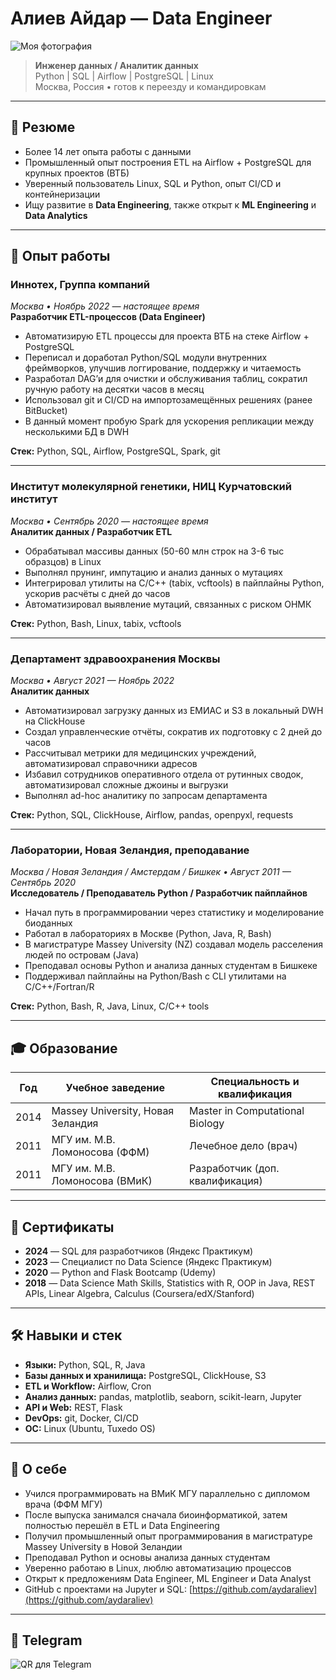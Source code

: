 # Алиев Айдар — Data Engineer

![Моя фотография](./photo.jpg)

> **Инженер данных / Аналитик данных**  
> Python | SQL | Airflow | PostgreSQL | Linux  
> Москва, Россия • готов к переезду и командировкам

---

## 📌 Резюме

- Более 14 лет опыта работы с данными
- Промышленный опыт построения ETL на Airflow + PostgreSQL для крупных проектов (ВТБ)
- Уверенный пользователь Linux, SQL и Python, опыт CI/CD и контейнеризации
- Ищу развитие в **Data Engineering**, также открыт к **ML Engineering** и **Data Analytics**

---

## 🏢 Опыт работы

### Иннотех, Группа компаний
*Москва • Ноябрь 2022 — настоящее время*  
**Разработчик ETL-процессов (Data Engineer)**

- Автоматизирую ETL процессы для проекта ВТБ на стеке Airflow + PostgreSQL
- Переписал и доработал Python/SQL модули внутренних фреймворков, улучшив логгирование, поддержку и читаемость
- Разработал DAG’и для очистки и обслуживания таблиц, сократил ручную работу на десятки часов в месяц
- Использовал git и CI/CD на импортозамещённых решениях (ранее BitBucket)
- В данный момент пробую Spark для ускорения репликации между несколькими БД в DWH

**Стек:** Python, SQL, Airflow, PostgreSQL, Spark, git

---

### Институт молекулярной генетики, НИЦ Курчатовский институт
*Москва • Сентябрь 2020 — настоящее время*  
**Аналитик данных / Разработчик ETL**

- Обрабатывал массивы данных (50-60 млн строк на 3-6 тыс образцов) в Linux
- Выполнял прунинг, импутацию и анализ данных о мутациях
- Интегрировал утилиты на C/C++ (tabix, vcftools) в пайплайны Python, ускорив расчёты с дней до часов
- Автоматизировал выявление мутаций, связанных с риском ОНМК

**Стек:** Python, Bash, Linux, tabix, vcftools

---

### Департамент здравоохранения Москвы
*Москва • Август 2021 — Ноябрь 2022*  
**Аналитик данных**

- Автоматизировал загрузку данных из ЕМИАС и S3 в локальный DWH на ClickHouse
- Создал управленческие отчёты, сократив их подготовку с 2 дней до часов
- Рассчитывал метрики для медицинских учреждений, автоматизировал справочники адресов
- Избавил сотрудников оперативного отдела от рутинных сводок, автоматизировал сложные джоины и выгрузки
- Выполнял ad-hoc аналитику по запросам департамента

**Стек:** Python, SQL, ClickHouse, Airflow, pandas, openpyxl, requests

---

### Лаборатории, Новая Зеландия, преподавание
*Москва / Новая Зеландия / Амстердам / Бишкек • Август 2011 — Сентябрь 2020*  
**Исследователь / Преподаватель Python / Разработчик пайплайнов**

- Начал путь в программировании через статистику и моделирование биоданных
- Работал в лабораториях в Москве (Python, Java, R, Bash)
- В магистратуре Massey University (NZ) создавал модель расселения людей по островам (Java)
- Преподавал основы Python и анализа данных студентам в Бишкеке
- Поддерживал пайплайны на Python/Bash с CLI утилитами на C/C++/Fortran/R

**Стек:** Python, Bash, R, Java, Linux, C/C++ tools

---

## 🎓 Образование

| Год  | Учебное заведение                          | Специальность и квалификация                  |
|------|-------------------------------------------|----------------------------------------------|
| 2014 | Massey University, Новая Зеландия         | Master in Computational Biology              |
| 2011 | МГУ им. М.В. Ломоносова (ФФМ)             | Лечебное дело (врач)                         |
| 2011 | МГУ им. М.В. Ломоносова (ВМиК)            | Разработчик (доп. квалификация)              |

---

## 🏅 Сертификаты

- **2024** — SQL для разработчиков (Яндекс Практикум)
- **2023** — Специалист по Data Science (Яндекс Практикум)
- **2020** — Python and Flask Bootcamp (Udemy)
- **2018** — Data Science Math Skills, Statistics with R, OOP in Java, REST APIs, Linear Algebra, Calculus (Coursera/edX/Stanford)

---

## 🛠 Навыки и стек

- **Языки:** Python, SQL, R, Java
- **Базы данных и хранилища:** PostgreSQL, ClickHouse, S3
- **ETL и Workflow:** Airflow, Cron
- **Анализ данных:** pandas, matplotlib, seaborn, scikit-learn, Jupyter
- **API и Web:** REST, Flask
- **DevOps:** git, Docker, CI/CD
- **ОС:** Linux (Ubuntu, Tuxedo OS)

---

## 💬 О себе

- Учился программировать на ВМиК МГУ параллельно с дипломом врача (ФФМ МГУ)
- После выпуска занимался сначала биоинформатикой, затем полностью перешёл в ETL и Data Engineering
- Получил промышленный опыт программирования в магистратуре Massey University в Новой Зеландии
- Преподавал Python и основы анализа данных студентам
- Уверенно работаю в Linux, люблю автоматизацию процессов
- Открыт к предложениям Data Engineer, ML Engineer и Data Analyst
- GitHub с проектами на Jupyter и SQL: [https://github.com/aydaraliev](https://github.com/aydaraliev)

---

## 📲 Telegram

![QR для Telegram](./qr.png)

